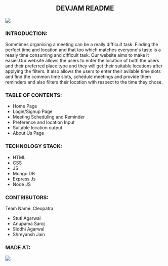<div align='center'><h2>DEVJAM README</h2></div>
<img src="https://camo.githubusercontent.com/387b804e633aca8fac6c862d075f1ad3efd1aae413ef634c01f243545b054926/68747470733a2f2f692e706f7374696d672e63632f6e6a434d32346b782f776f632e6a7067">
<div><h3>INTRODUCTION:</h3></div>
<div>Sometimes organising a meeting can be a really difficult task. Finding the perfect time and location and that too which matches everyone's taste is a reaaly time consuming and difficult task. Our website aims to make it easier.Our website allows the users to enter the location of both the users and their preferred place type and they will get their suitable locations after applying the filters. It also allows the users to enter their avilable time slots and find the common time slots, schedule meetings and provide them reminders and also filters their location with respect to the time they chose.</div>
<div><h3>TABLE OF CONTENTS:</h3></div>
<div><ul><li>Home Page</li>
<li>Login/Signup Page</li>
<li>Meeting Scheduling and Reminder</li>
<li>Preference and location Input</li>
<li>Suitable location output</li>
<li>About Us Page</li>
</ul></div>
<div><h3>TECHNOLOGY STACK:</h3></div>
<div><ul>
    <li>HTML</li>
    <li>CSS</li>
    <li>JS</li>
    <li>Mongo DB</li>
    <li>Express Js</li>
    <li>Node JS</li>
</ul></div>
<div><h3>CONTRIBUTORS:</h3></div>
<div>Team Name: Cleopatra
    <ul>
    <li>Stuti Agarwal</li>
    <li>Anupama Saroj</li>
    <li>Siddhi Agarwal</li>
    <li>Shreyansh Jain</li>
</ul></div>
<div><h3>MADE AT:</h3></div>
<img src="https://camo.githubusercontent.com/4bfcbf699a715aace0792526e87c355b8611c944d10733ac17ed2674ea345af5/68747470733a2f2f692e706f7374696d672e63632f5a3966433637366a2f6465766a616d2e6a7067">
